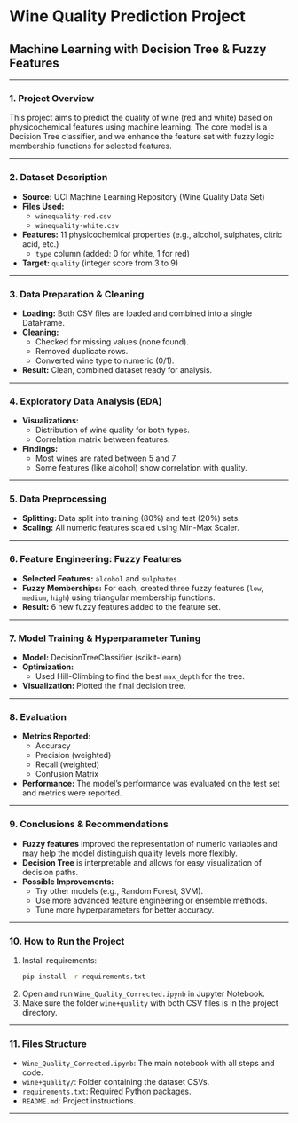 # Wine Quality Prediction Project
## Machine Learning with Decision Tree & Fuzzy Features

---

### 1. Project Overview
This project aims to predict the quality of wine (red and white) based on physicochemical features using machine learning. The core model is a Decision Tree classifier, and we enhance the feature set with fuzzy logic membership functions for selected features.

---

### 2. Dataset Description
- **Source:** UCI Machine Learning Repository (Wine Quality Data Set)
- **Files Used:**
  - `winequality-red.csv`
  - `winequality-white.csv`
- **Features:**
  11 physicochemical properties (e.g., alcohol, sulphates, citric acid, etc.)
  + `type` column (added: 0 for white, 1 for red)
- **Target:**
  `quality` (integer score from 3 to 9)

---

### 3. Data Preparation & Cleaning
- **Loading:** Both CSV files are loaded and combined into a single DataFrame.
- **Cleaning:**
  - Checked for missing values (none found).
  - Removed duplicate rows.
  - Converted wine type to numeric (0/1).
- **Result:** Clean, combined dataset ready for analysis.

---

### 4. Exploratory Data Analysis (EDA)
- **Visualizations:**
  - Distribution of wine quality for both types.
  - Correlation matrix between features.
- **Findings:**
  - Most wines are rated between 5 and 7.
  - Some features (like alcohol) show correlation with quality.

---

### 5. Data Preprocessing
- **Splitting:** Data split into training (80%) and test (20%) sets.
- **Scaling:** All numeric features scaled using Min-Max Scaler.

---

### 6. Feature Engineering: Fuzzy Features
- **Selected Features:** `alcohol` and `sulphates`.
- **Fuzzy Memberships:** For each, created three fuzzy features (`low`, `medium`, `high`) using triangular membership functions.
- **Result:** 6 new fuzzy features added to the feature set.

---

### 7. Model Training & Hyperparameter Tuning
- **Model:** DecisionTreeClassifier (scikit-learn)
- **Optimization:**
  - Used Hill-Climbing to find the best `max_depth` for the tree.
- **Visualization:** Plotted the final decision tree.

---

### 8. Evaluation
- **Metrics Reported:**
  - Accuracy
  - Precision (weighted)
  - Recall (weighted)
  - Confusion Matrix
- **Performance:**
  The model’s performance was evaluated on the test set and metrics were reported.

---

### 9. Conclusions & Recommendations
- **Fuzzy features** improved the representation of numeric variables and may help the model distinguish quality levels more flexibly.
- **Decision Tree** is interpretable and allows for easy visualization of decision paths.
- **Possible Improvements:**
  - Try other models (e.g., Random Forest, SVM).
  - Use more advanced feature engineering or ensemble methods.
  - Tune more hyperparameters for better accuracy.

---

### 10. How to Run the Project
1. Install requirements:
   ```bash
   pip install -r requirements.txt
   ```
2. Open and run `Wine_Quality_Corrected.ipynb` in Jupyter Notebook.
3. Make sure the folder `wine+quality` with both CSV files is in the project directory.

---

### 11. Files Structure
- `Wine_Quality_Corrected.ipynb`: The main notebook with all steps and code.
- `wine+quality/`: Folder containing the dataset CSVs.
- `requirements.txt`: Required Python packages.
- `README.md`: Project instructions.

---
